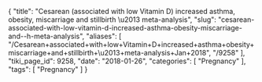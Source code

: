 {
    "title": "Cesarean (associated with low Vitamin D) increased asthma, obesity, miscarriage and stillbirth \u2013 meta-analysis",
    "slug": "cesarean-associated-with-low-vitamin-d-increased-asthma-obesity-miscarriage-and--h-meta-analysis",
    "aliases": [
        "/Cesarean+associated+with+low+Vitamin+D+increased+asthma+obesity+miscarriage+and+stillbirth+\u2013+meta-analysis+Jan+2018",
        "/9258"
    ],
    "tiki_page_id": 9258,
    "date": "2018-01-26",
    "categories": [
        "Pregnancy"
    ],
    "tags": [
        "Pregnancy"
    ]
}